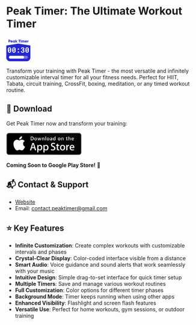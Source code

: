 # Peak Timer: The Ultimate Workout Timer

<img src="./images/logo.png" alt="Peak Timer Logo" width="64" height="64">

Transform your training with Peak Timer - the most versatile and infinitely customizable interval timer for all your fitness needs. Perfect for HIIT, Tabata, circuit training, CrossFit, boxing, meditation, or any timed workout routine.

## 📱 Download

Get Peak Timer now and transform your training:

<a href="https://apps.apple.com/app/peak-timer-workout-timer/id6738699642">
    <img src="./images/appstore.png" alt="Download on the App Store" width="200">
</a>

**Coming Soon to Google Play Store!** 🚀

## 📬 Contact & Support

- [Website](https://devjag-1.github.io/PeakTimer/)
- Email: contact.peaktimer@gmail.com

## ⭐ Key Features

- **Infinite Customization**: Create complex workouts with customizable intervals and phases
- **Crystal-Clear Display**: Color-coded interface visible from a distance
- **Smart Audio**: Voice guidance and sound alerts that work seamlessly with your music
- **Intuitive Design**: Simple drag-to-set interface for quick timer setup
- **Multiple Timers**: Save and manage various workout routines
- **Full Customization**: Color options for different timer phases
- **Background Mode**: Timer keeps running when using other apps
- **Enhanced Visibility**: Flashlight and screen flash features
- **Versatile Use**: Perfect for home workouts, gym sessions, or outdoor training

